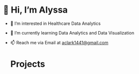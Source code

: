 # 👋 Hi, I’m Alyssa
- 👀 I’m interested in Healthcare Data Analytics
- 🌱 I’m currently learning Data Analytics and Data Visualization
- 📫 Reach me via Email at aclark1441@gmail.com

  # Projects
  

<!---
Aclark1441/Aclark1441 is a ✨ special ✨ repository because its `README.md` (this file) appears on your GitHub profile.
You can click the Preview link to take a look at your changes.
--->
